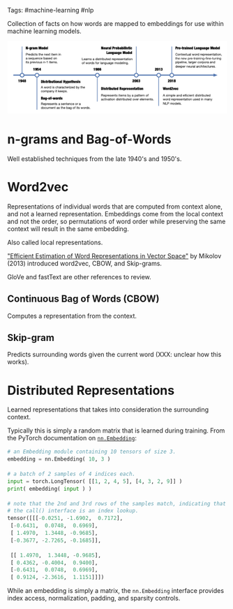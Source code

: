 Tags: #machine-learning #nlp 

Collection of facts on how words are mapped to embeddings for use within machine learning models.

![Representation Learning Timeline for NLP (Springer)](resources/representation-learning-for-nlp-timeline.png)

# n-grams and Bag-of-Words
Well established techniques from the late 1940's and 1950's.

# Word2vec
Representations of individual words that are computed from context alone, and not a learned representation.  Embeddings come from the local context and not the order, so permutations of word order while preserving the same context will result in the same embedding.

Also called local representations.

["Efficient Estimation of Word Representations in Vector Space"](https://arxiv.org/pdf/1301.3781.pdf) by Mikolov (2013) introduced word2vec, CBOW, and Skip-grams.

GloVe and fastText are other references to review.

## Continuous Bag of Words (CBOW)
Computes a representation from the context.

## Skip-gram
Predicts surrounding words given the current word (XXX: unclear how this works).

# Distributed Representations
Learned representations that takes into consideration the surrounding context.

Typically this is simply a random matrix that is learned during training.  From the PyTorch documentation on [`nn.Embedding`](https://pytorch.org/docs/stable/generated/torch.nn.Embedding.html):

```python
# an Embedding module containing 10 tensors of size 3.
embedding = nn.Embedding( 10, 3 )

# a batch of 2 samples of 4 indices each.
input = torch.LongTensor( [[1, 2, 4, 5], [4, 3, 2, 9]] )
print( embedding( input ) )

# note that the 2nd and 3rd rows of the samples match, indicating that
# the call() interface is an index lookup.
tensor([[[-0.0251, -1.6902,  0.7172],
 [-0.6431,  0.0748,  0.6969],
 [ 1.4970,  1.3448, -0.9685],
 [-0.3677, -2.7265, -0.1685]],

 [[ 1.4970,  1.3448, -0.9685],
 [ 0.4362, -0.4004,  0.9400],
 [-0.6431,  0.0748,  0.6969],
 [ 0.9124, -2.3616,  1.1151]]])
```

While an embedding is simply a matrix, the `nn.Embedding` interface provides index access, normalization, padding, and sparsity controls.